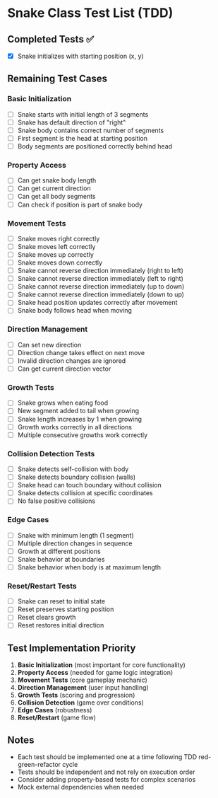 # Snake Class Test List (TDD)

## Completed Tests ✅
- [x] Snake initializes with starting position (x, y)

## Remaining Test Cases

### Basic Initialization
- [ ] Snake starts with initial length of 3 segments
- [ ] Snake has default direction of "right"
- [ ] Snake body contains correct number of segments
- [ ] First segment is the head at starting position
- [ ] Body segments are positioned correctly behind head

### Property Access
- [ ] Can get snake body length
- [ ] Can get current direction
- [ ] Can get all body segments
- [ ] Can check if position is part of snake body

### Movement Tests
- [ ] Snake moves right correctly
- [ ] Snake moves left correctly  
- [ ] Snake moves up correctly
- [ ] Snake moves down correctly
- [ ] Snake cannot reverse direction immediately (right to left)
- [ ] Snake cannot reverse direction immediately (left to right)
- [ ] Snake cannot reverse direction immediately (up to down)
- [ ] Snake cannot reverse direction immediately (down to up)
- [ ] Snake head position updates correctly after movement
- [ ] Snake body follows head when moving

### Direction Management
- [ ] Can set new direction
- [ ] Direction change takes effect on next move
- [ ] Invalid direction changes are ignored
- [ ] Can get current direction vector

### Growth Tests
- [ ] Snake grows when eating food
- [ ] New segment added to tail when growing
- [ ] Snake length increases by 1 when growing
- [ ] Growth works correctly in all directions
- [ ] Multiple consecutive growths work correctly

### Collision Detection Tests
- [ ] Snake detects self-collision with body
- [ ] Snake detects boundary collision (walls)
- [ ] Snake head can touch boundary without collision
- [ ] Snake detects collision at specific coordinates
- [ ] No false positive collisions

### Edge Cases
- [ ] Snake with minimum length (1 segment)
- [ ] Multiple direction changes in sequence
- [ ] Growth at different positions
- [ ] Snake behavior at boundaries
- [ ] Snake behavior when body is at maximum length

### Reset/Restart Tests
- [ ] Snake can reset to initial state
- [ ] Reset preserves starting position
- [ ] Reset clears growth
- [ ] Reset restores initial direction

## Test Implementation Priority

1. **Basic Initialization** (most important for core functionality)
2. **Property Access** (needed for game logic integration)
3. **Movement Tests** (core gameplay mechanic)
4. **Direction Management** (user input handling)
5. **Growth Tests** (scoring and progression)
6. **Collision Detection** (game over conditions)
7. **Edge Cases** (robustness)
8. **Reset/Restart** (game flow)

## Notes
- Each test should be implemented one at a time following TDD red-green-refactor cycle
- Tests should be independent and not rely on execution order
- Consider adding property-based tests for complex scenarios
- Mock external dependencies when needed